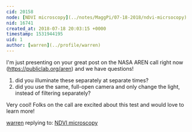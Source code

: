 ```yaml
---
cid: 20158
node: [NDVI microscopy](../notes/MaggPi/07-18-2018/ndvi-micrsocopy)
nid: 16741
created_at: 2018-07-18 20:03:15 +0000
timestamp: 1531944195
uid: 1
author: [warren](../profile/warren)
---
```


I'm just presenting on your great post on the NASA AREN call right now (https://publiclab.org/aren) and we have questions!

1. did you illuminate these separately at separate times?
2. did you use the same, full-open camera and only change the light, instead of filtering separately?

Very cool! Folks on the call are excited about this test and would love to learn more!

[warren](../profile/warren) replying to: [NDVI microscopy](../notes/MaggPi/07-18-2018/ndvi-micrsocopy)

